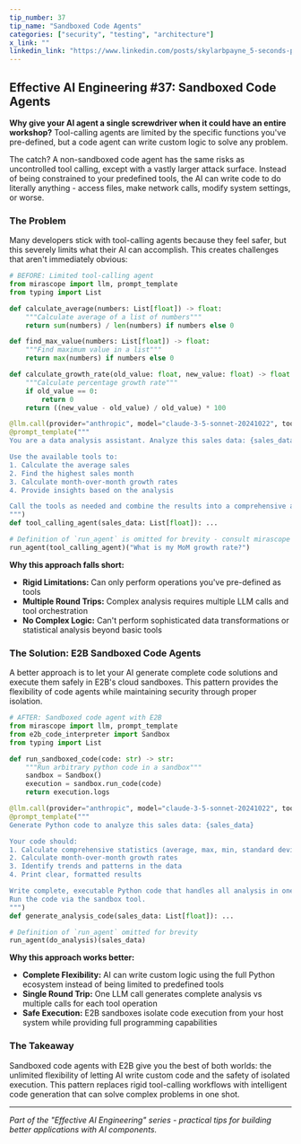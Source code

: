```yaml
---
tip_number: 37
tip_name: "Sandboxed Code Agents"
categories: ["security", "testing", "architecture"]
x_link: ""
linkedin_link: "https://www.linkedin.com/posts/skylarbpayne_5-seconds-per-step-100-steps-this-agent-activity-7348773299218223105-rSpW?utm_source=share&utm_medium=member_desktop&rcm=ACoAABKpCf4BI_Yx2u7h66sgi5z1NF3aEYFHgps"
---
```


## Effective AI Engineering #37: Sandboxed Code Agents

**Why give your AI agent a single screwdriver when it could have an entire workshop?** Tool-calling agents are limited by the specific functions you've pre-defined, but a code agent can write custom logic to solve any problem.

The catch? A non-sandboxed code agent has the same risks as uncontrolled tool calling, except with a vastly larger attack surface. Instead of being constrained to your predefined tools, the AI can write code to do literally anything - access files, make network calls, modify system settings, or worse.

### The Problem

Many developers stick with tool-calling agents because they feel safer, but this severely limits what their AI can accomplish. This creates challenges that aren't immediately obvious:

```python
# BEFORE: Limited tool-calling agent
from mirascope import llm, prompt_template
from typing import List

def calculate_average(numbers: List[float]) -> float:
    """Calculate average of a list of numbers"""
    return sum(numbers) / len(numbers) if numbers else 0

def find_max_value(numbers: List[float]) -> float:
    """Find maximum value in a list"""
    return max(numbers) if numbers else 0

def calculate_growth_rate(old_value: float, new_value: float) -> float:
    """Calculate percentage growth rate"""
    if old_value == 0:
        return 0
    return ((new_value - old_value) / old_value) * 100

@llm.call(provider="anthropic", model="claude-3-5-sonnet-20241022", tools=[calculate_average, find_max_value, calculate_growth_rate])
@prompt_template("""
You are a data analysis assistant. Analyze this sales data: {sales_data}

Use the available tools to:
1. Calculate the average sales
2. Find the highest sales month  
3. Calculate month-over-month growth rates
4. Provide insights based on the analysis

Call the tools as needed and combine the results into a comprehensive analysis.
""")
def tool_calling_agent(sales_data: List[float]): ...

# Definition of `run_agent` is omitted for brevity - consult mirascope docs
run_agent(tool_calling_agent)("What is my MoM growth rate?")
```

**Why this approach falls short:**

- **Rigid Limitations:** Can only perform operations you've pre-defined as tools
- **Multiple Round Trips:** Complex analysis requires multiple LLM calls and tool orchestration
- **No Complex Logic:** Can't perform sophisticated data transformations or statistical analysis beyond basic tools

### The Solution: E2B Sandboxed Code Agents

A better approach is to let your AI generate complete code solutions and execute them safely in E2B's cloud sandboxes. This pattern provides the flexibility of code agents while maintaining security through proper isolation.

```python
# AFTER: Sandboxed code agent with E2B
from mirascope import llm, prompt_template
from e2b_code_interpreter import Sandbox
from typing import List

def run_sandboxed_code(code: str) -> str:
    """Run arbitrary python code in a sandbox"""
    sandbox = Sandbox()
    execution = sandbox.run_code(code)
    return execution.logs

@llm.call(provider="anthropic", model="claude-3-5-sonnet-20241022", tools=[run_sandboxed_code])
@prompt_template("""
Generate Python code to analyze this sales data: {sales_data}

Your code should:
1. Calculate comprehensive statistics (average, max, min, standard deviation)
2. Calculate month-over-month growth rates
3. Identify trends and patterns in the data
4. Print clear, formatted results

Write complete, executable Python code that handles all analysis in one script.
Run the code via the sandbox tool.
""")
def generate_analysis_code(sales_data: List[float]): ...

# Definition of `run_agent` omitted for brevity
run_agent(do_analysis)(sales_data)
```

**Why this approach works better:**

- **Complete Flexibility:** AI can write custom logic using the full Python ecosystem instead of being limited to predefined tools
- **Single Round Trip:** One LLM call generates complete analysis vs multiple calls for each tool operation  
- **Safe Execution:** E2B sandboxes isolate code execution from your host system while providing full programming capabilities

### The Takeaway

Sandboxed code agents with E2B give you the best of both worlds: the unlimited flexibility of letting AI write custom code and the safety of isolated execution. This pattern replaces rigid tool-calling workflows with intelligent code generation that can solve complex problems in one shot.

---
*Part of the "Effective AI Engineering" series - practical tips for building better applications with AI components.*